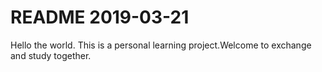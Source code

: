 # README 2019-03-21

Hello the world.
This is a personal learning project.Welcome to exchange and study together.
